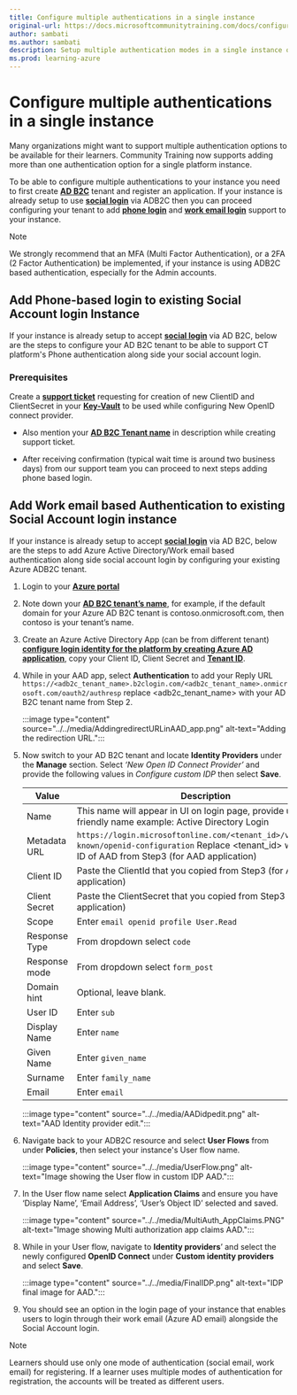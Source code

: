 ```yaml
---
title: Configure multiple authentications in a single instance
original-url: https://docs.microsoftcommunitytraining.com/docs/configure-multi-mode-authentication-for-same-deployment
author: sambati
ms.author: sambati
description: Setup multiple authentication modes in a single instance of Microsoft Community Training platform.
ms.prod: learning-azure
---
```


# Configure multiple authentications in a single instance

Many organizations might want to support multiple authentication options to be available for their learners. Community Training now supports adding more than one authentication option for a single platform instance.

To be able to configure multiple authentications to your instance you need to first create [**AD B2C**](/azure/active-directory-b2c/overview) tenant and register an application. If your instance is already setup to use [**social login**](configure-login-social-work-school-account.md#social-account-or-email-based-authentication) via ADB2C then you can proceed configuring your tenant to add [**phone login**](#add-phone-based-login-to-existing-social-account-login-instance) and [**work email login**](#add-work-email-based-authentication-to-existing-social-account-login-instance) support to your instance.

> [!NOTE]
>We strongly recommend that an MFA (Multi Factor Authentication), or a 2FA (2 Factor Authentication) be implemented, if your instance is using ADB2C based authentication, especially for the Admin accounts.

## Add Phone-based login to existing Social Account login Instance

If your instance is already setup to accept [**social login**](configure-login-social-work-school-account.md#social-account-or-email-based-authentication) via AD B2C, below are the steps to configure your AD B2C tenant to be able to support CT platform's Phone authentication along side your social account login.

### Prerequisites

Create a [**support ticket**](https://sangamhelpdesk.microsoftcrmportals.com) requesting for creation of new ClientID and ClientSecret in your [**Key-Vault**](../../analytics/custom-reports/database-schema.md#accessing-key-vault) to be used while configuring New OpenID connect provider.

* Also mention your [**AD B2C Tenant name**](/azure/active-directory-b2c/tenant-management#get-your-tenant-name) in description while creating support ticket.

* After receiving confirmation (typical wait time is around two business days) from our support team you can proceed to next steps adding phone based login.

## Add Work email based Authentication to existing Social Account login instance

If your instance is already setup to accept [**social login**](configure-login-social-work-school-account.md#social-account-or-email-based-authentication) via AD B2C, below are the steps to add Azure Active Directory/Work email based authentication along side social account login by configuring your existing Azure ADB2C tenant.

1. Login to your [**Azure portal**](https://portal.azure.com/)
1. Note down your [**AD B2C tenant’s name**](/azure/active-directory-b2c/tenant-management#get-your-tenant-name), for example, if the default domain for your Azure AD B2C tenant is contoso.onmicrosoft.com, then contoso is your tenant’s name.
1. Create an Azure Active Directory App (can be from different tenant) [**configure login identity for the platform by creating Azure AD application**](configure-login-social-work-school-account.md#step-2---create-azure-ad-application), copy your Client ID, Client Secret and [**Tenant ID**](/azure/active-directory/fundamentals/active-directory-how-to-find-tenant).
1. While in your AAD app, select **Authentication** to add your Reply URL `https://<adb2c_tenant_name>.b2clogin.com/<adb2c_tenant_name>.onmicrosoft.com/oauth2/authresp` replace <adb2c_tenant_name> with your AD B2C tenant name from Step 2.

    :::image type="content" source="../../media/AddingredirectURLinAAD_app.png" alt-text="Adding the redirection URL.":::

1. Now switch to your AD B2C tenant and locate **Identity Providers** under the **Manage** section. Select *‘New Open ID Connect Provider’* and provide the following values in *Configure custom IDP* then select **Save**.

    |Value|Description|
    | --- | --- |
    | Name | This name will appear in UI on login page, provide user friendly name example: Active Directory Login |
    | Metadata URL | `https://login.microsoftonline.com/<tenant_id>/v2.0/.well-known/openid-configuration` Replace <tenant_id> with Tenant ID of AAD from Step3 (for AAD application) |
    | Client ID | Paste the ClientId that you copied from Step3 (for AAD application) |
    | Client Secret | Paste the ClientSecret that you copied from Step3 (for AAD application) |
    | Scope | Enter `email openid profile User.Read` |
    | Response Type | From dropdown select `code` |
    | Response mode | From dropdown select `form_post` |
    | Domain hint | Optional, leave blank. |
    | User ID | Enter `sub`  |
    | Display Name | Enter `name` |
    | Given Name | Enter `given_name` |
    | Surname | Enter `family_name` |
    | Email | Enter `email` |

    :::image type="content" source="../../media/AADidpedit.png" alt-text="AAD Identity provider edit.":::

1. Navigate back to your ADB2C resource and select **User Flows** from under **Policies**, then select your instance's User flow name.

    :::image type="content" source="../../media/UserFlow.png" alt-text="Image showing the User flow in custom IDP AAD.":::

1. In the User flow name select **Application Claims** and ensure you have ‘Display Name’, ‘Email Address’, ‘User’s Object ID’ selected and saved.

    :::image type="content" source="../../media/MultiAuth_AppClaims.PNG" alt-text="Image showing Multi authorization app claims AAD.":::

1. While in your User flow, navigate to **Identity providers**’ and select the newly configured **OpenID Connect** under **Custom identity providers** and select **Save**.

    :::image type="content" source="../../media/FinalIDP.png" alt-text="IDP final image for AAD.":::

1. You should see an option in the login page of your instance that enables users to login through their work email (Azure AD email) alongside the Social Account login.

> [!NOTE]
> Learners should use only one mode of authentication (social email, work email) for registering. If a learner uses multiple modes of authentication for registration, the accounts will be treated as different users.

